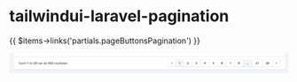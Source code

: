 # tailwindui-laravel-pagination

{{ $items->links('partials.pageButtonsPagination') }}

![alt text](https://github.com/alexanderpostma/tailwindui-laravel-pagination/blob/master/page-buttons-example.png?raw=true)